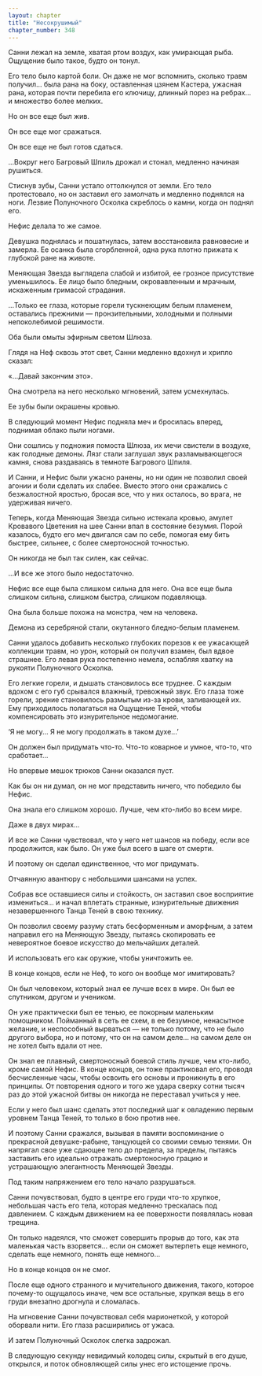 ```yaml
---
layout: chapter
title: "Несокрушимый"
chapter_number: 348
---
```


Санни лежал на земле, хватая ртом воздух, как умирающая рыба. Ощущение было такое, будто он тонул.

Его тело было картой боли. Он даже не мог вспомнить, сколько травм получил... была рана на боку, оставленная цзянем Кастера, ужасная рана, которая почти перебила его ключицу, длинный порез на ребрах... и множество более мелких.

Но он все еще был жив.

Он все еще мог сражаться.

Он все еще не был готов сдаться.

...Вокруг него Багровый Шпиль дрожал и стонал, медленно начиная рушиться.

Стиснув зубы, Санни устало оттолкнулся от земли. Его тело протестовало, но он заставил его замолчать и медленно поднялся на ноги. Лезвие Полуночного Осколка скреблось о камни, когда он поднял его.

Нефис делала то же самое.

Девушка поднялась и пошатнулась, затем восстановила равновесие и замерла. Ее осанка была сгорбленной, одна рука плотно прижата к глубокой ране на животе.

Меняющая Звезда выглядела слабой и избитой, ее грозное присутствие уменьшилось. Ее лицо было бледным, окровавленным и мрачным, искаженным гримасой страдания.

...Только ее глаза, которые горели тускнеющим белым пламенем, оставались прежними — пронзительными, холодными и полными непоколебимой решимости.

Оба были омыты эфирным светом Шлюза.

Глядя на Неф сквозь этот свет, Санни медленно вдохнул и хрипло сказал:

«...Давай закончим это».

Она смотрела на него несколько мгновений, затем усмехнулась.

Ее зубы были окрашены кровью.

В следующий момент Нефис подняла меч и бросилась вперед, поднимая облако пыли ногами.

Они сошлись у подножия помоста Шлюза, их мечи свистели в воздухе, как голодные демоны. Лязг стали заглушал звук разламывающегося камня, снова раздаваясь в темноте Багрового Шпиля.

И Санни, и Нефис были ужасно ранены, но ни один не позволил своей агонии и боли сделать их слабее. Вместо этого они сражались с безжалостной яростью, бросая все, что у них осталось, во врага, не удерживая ничего.

Теперь, когда Меняющая Звезда сильно истекала кровью, амулет Кровавого Цветения на шее Санни впал в состояние безумия. Порой казалось, будто его меч двигался сам по себе, помогая ему бить быстрее, сильнее, с более смертоносной точностью.

Он никогда не был так силен, как сейчас.

...И все же этого было недостаточно.

Нефис все еще была слишком сильна для него. Она все еще была слишком сильна, слишком быстра, слишком подавляюща.

Она была больше похожа на монстра, чем на человека.

Демона из серебряной стали, окутанного бледно-белым пламенем.

Санни удалось добавить несколько глубоких порезов к ее ужасающей коллекции травм, но урон, который он получил взамен, был вдвое страшнее. Его левая рука постепенно немела, ослабляя хватку на рукояти Полуночного Осколка.

Его легкие горели, и дышать становилось все труднее. С каждым вдохом с его губ срывался влажный, тревожный звук. Его глаза тоже горели, зрение становилось размытым из-за крови, заливающей их. Ему приходилось полагаться на Ощущение Теней, чтобы компенсировать это изнурительное недомогание.

‘Я не могу... Я не могу продолжать в таком духе...’

Он должен был придумать что-то. Что-то коварное и умное, что-то, что сработает...

Но впервые мешок трюков Санни оказался пуст.

Как бы он ни думал, он не мог представить ничего, что победило бы Нефис.

Она знала его слишком хорошо. Лучше, чем кто-либо во всем мире.

Даже в двух мирах...

И все же Санни чувствовал, что у него нет шансов на победу, если все продолжится, как было. Он уже был всего в шаге от смерти.

И поэтому он сделал единственное, что мог придумать.

Отчаянную авантюру с небольшими шансами на успех.

Собрав все оставшиеся силы и стойкость, он заставил свое восприятие измениться... и начал вплетать странные, изнурительные движения незавершенного Танца Теней в свою технику.

Он позволил своему разуму стать бесформенным и аморфным, а затем направил его на Меняющую Звезду, пытаясь скопировать ее невероятное боевое искусство до мельчайших деталей.

И использовать его как оружие, чтобы уничтожить ее.

В конце концов, если не Неф, то кого он вообще мог имитировать?

Он был человеком, который знал ее лучше всех в мире. Он был ее спутником, другом и учеником.

Он уже практически был ее тенью, ее покорным маленьким помощником. Пойманный в сеть ее схем, в ее безумное, ненасытное желание, и неспособный вырваться — не только потому, что не было другого выбора, но и потому, что он на самом деле... на самом деле он не хотел быть вдали от нее.

Он знал ее плавный, смертоносный боевой стиль лучше, чем кто-либо, кроме самой Нефис. В конце концов, он тоже практиковал его, проводя бесчисленные часы, чтобы освоить его основы и проникнуть в его принципы. От повторения одного и того же удара сверху сотни тысяч раз до этой ужасной битвы он никогда не переставал учиться у нее.

Если у него был шанс сделать этот последний шаг к овладению первым уровнем Танца Теней, то только в бою против нее.

И поэтому Санни сражался, вызывая в памяти воспоминание о прекрасной девушке-рабыне, танцующей со своими семью тенями. Он напрягал свое уже сдающее тело до предела, за пределы, пытаясь заставить его идеально отражать смертоносную грацию и устрашающую элегантность Меняющей Звезды.

Под таким напряжением его тело начало разрушаться.

Санни почувствовал, будто в центре его груди что-то хрупкое, небольшая часть его тела, которая медленно трескалась под давлением. С каждым движением на ее поверхности появлялась новая трещина.

Он только надеялся, что сможет совершить прорыв до того, как эта маленькая часть взорвется... если он сможет вытерпеть еще немного, сделать еще немного, понять еще немного...

Но в конце концов он не смог.

После еще одного странного и мучительного движения, такого, которое почему-то ощущалось иначе, чем все остальные, хрупкая вещь в его груди внезапно дрогнула и сломалась.

На мгновение Санни почувствовал себя марионеткой, у которой оборвали нити. Его глаза расширились от ужаса.

И затем Полуночный Осколок слегка задрожал.

В следующую секунду невидимый колодец силы, скрытый в его душе, открылся, и поток обновляющей силы унес его истощение прочь.
